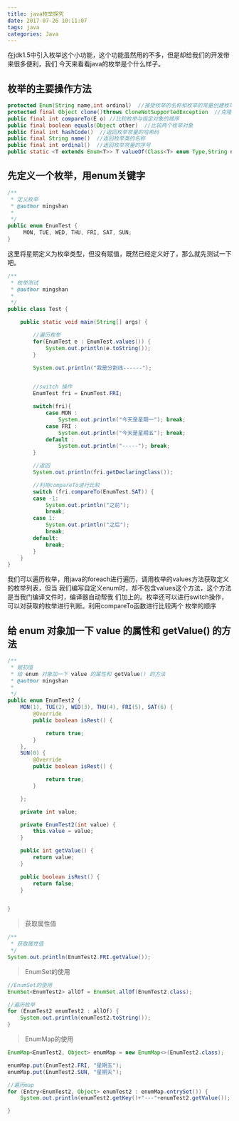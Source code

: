```yaml
---
title: java枚举探究
date: 2017-07-26 10:11:07
tags: java
categories: Java
---
```


在jdk1.5中引入枚举这个小功能，这个功能虽然用的不多，但是却给我们的开发带来很多便利，我们
今天来看看java的枚举是个什么样子。
## 枚举的主要操作方法
```java
protected Enum(String name,int ordinal)  //接受枚举的名称和枚举的常量创建枚举对象  
protected final Object clone()throws CloneNotSupportedException  //克隆枚举对象  
public final int compareTo(E o) //比较枚举与指定对象的顺序
public final boolean equals(Object other)  //比较两个枚举对象  
public final int hashCode()  //返回枚举常量的哈希码  
public final String name()  //返回枚举类的名称  
public final int ordinal()  //返回枚举常量的序号  
public static <T extends Enum<T>> T valueOf(Class<T> enum Type,String name)  //返回带指定名称的指定枚举类型的枚举常量  
```

## 先定义一个枚举，用enum关键字

```java
/**
 * 定义枚举
 * @author mingshan
 *
 */
public enum EnumTest {
	 MON, TUE, WED, THU, FRI, SAT, SUN;
}
```

这里将星期定义为枚举类型，但没有赋值，既然已经定义好了，那么就先测试一下吧。

```java
/**
 * 枚举测试
 * @author mingshan
 *
 */
public class Test {

	public static void main(String[] args) {

		//遍历枚举
		for(EnumTest e : EnumTest.values()) {
			System.out.println(e.toString());
		}

		System.out.println("我是分割线------");


		//switch 操作
		EnumTest fri = EnumTest.FRI;

		switch(fri){
			case MON :
				System.out.println("今天是星期一"); break;
			case FRI :
				System.out.println("今天是星期五"); break;
		    default :
		    	System.out.println("-----"); break;
		}

		//返回
		System.out.println(fri.getDeclaringClass());

		//利用compareTo进行比较
		switch (fri.compareTo(EnumTest.SAT)) {
		case -1:
			System.out.println("之前");
			break;
		case 1:
			System.out.println("之后");
			break;
		default:
			break;
		}
	}
}
```

我们可以遍历枚举，用java的foreach进行遍历，调用枚举的values方法获取定义的枚举列表，但当
我们编写自定义enum时，却不包含values这个方法，这个方法是当我门编译文件时，编译器自动帮我
们加上的。枚举还可以进行switch操作，可以对获取的枚举进行判断。利用compareTo函数进行比较两个
枚举的顺序

<!-- more -->

## 给 enum 对象加一下 value 的属性和 getValue() 的方法

```java
/**
 * 赋初值
 * 给 enum 对象加一下 value 的属性和 getValue() 的方法
 * @author mingshan
 *
 */
public enum EnumTest2 {
    MON(1), TUE(2), WED(3), THU(4), FRI(5), SAT(6) {
        @Override
	    public boolean isRest() {

	    	return true;
	    }
    },
    SUN(0) {
        @Override
	    public boolean isRest() {

	    	return true;
	    }

    };

	private int value;

	private EnumTest2(int value) {
		this.value = value;
	}

	public int getValue() {
		return value;
	}

	public boolean isRest() {
        return false;
    }


}

```

> 获取属性值

```java
/**
 * 获取属性值
 */
System.out.println(EnumTest2.FRI.getValue());
```

> EnumSet的使用

```java
//EnumSet的使用
EnumSet<EnumTest2> allOf = EnumSet.allOf(EnumTest2.class);

//遍历枚举
for (EnumTest2 enumTest2 : allOf) {
	System.out.println(enumTest2.toString());
}
```

> EnumMap的使用

```java
EnumMap<EnumTest2, Object> enumMap = new EnumMap<>(EnumTest2.class);

enumMap.put(EnumTest2.FRI, "星期五");
enumMap.put(EnumTest2.SUN, "星期天");

//遍历map
for (Entry<EnumTest2, Object> enumTest2 : enumMap.entrySet()) {
	System.out.println(enumTest2.getKey()+"---"+enumTest2.getValue());

}
```
